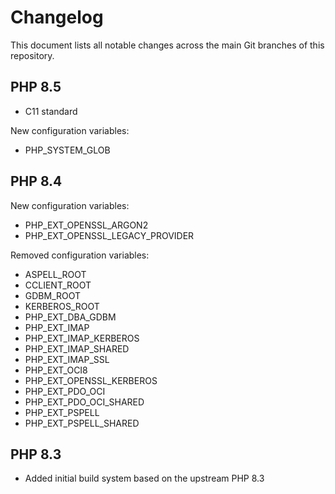 # Changelog

This document lists all notable changes across the main Git branches of this
repository.

## PHP 8.5

* C11 standard

New configuration variables:

* PHP_SYSTEM_GLOB

## PHP 8.4

New configuration variables:

* PHP_EXT_OPENSSL_ARGON2
* PHP_EXT_OPENSSL_LEGACY_PROVIDER

Removed configuration variables:

* ASPELL_ROOT
* CCLIENT_ROOT
* GDBM_ROOT
* KERBEROS_ROOT
* PHP_EXT_DBA_GDBM
* PHP_EXT_IMAP
* PHP_EXT_IMAP_KERBEROS
* PHP_EXT_IMAP_SHARED
* PHP_EXT_IMAP_SSL
* PHP_EXT_OCI8
* PHP_EXT_OPENSSL_KERBEROS
* PHP_EXT_PDO_OCI
* PHP_EXT_PDO_OCI_SHARED
* PHP_EXT_PSPELL
* PHP_EXT_PSPELL_SHARED

## PHP 8.3

* Added initial build system based on the upstream PHP 8.3

